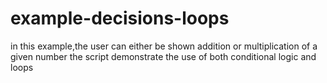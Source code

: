 # example-decisions-loops
in this example,the user can either be shown addition or multiplication of a given number the script demonstrate the use of both conditional logic and loops
